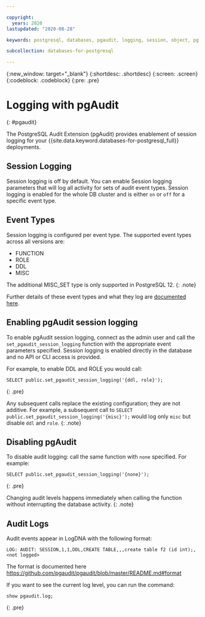 ```yaml
---

copyright:
  years: 2020
lastupdated: "2020-08-28"

keywords: postgresql, databases, pgaudit, logging, session, object, pg role

subcollection: databases-for-postgresql

---
```


{:new_window: target="_blank"}
{:shortdesc: .shortdesc}
{:screen: .screen}
{:codeblock: .codeblock}
{:pre: .pre}

# Logging with pgAudit
{: #pgaudit}

The PostgreSQL Audit Extension (pgAudit) provides enablement of session logging for your {{site.data.keyword.databases-for-postgresql_full}} deployments. 

## Session Logging

Session logging is off by default. You can enable Session logging parameters that will log all activity for sets of audit event types. Session logging is enabled for the whole DB cluster and is either `on` or `off` for a specific event type.

## Event Types

Session logging is configured per event type. The supported event types across all versions are:  
* FUNCTION 
* ROLE
* DDL
* MISC

The additional MISC_SET type is only supported in PostgreSQL 12.
{: .note}

Further details of these event types and what they log are [documented here](https://github.com/pgaudit/pgaudit/blob/master/README.md#pgauditlog).


## Enabling pgAudit session logging

To enable pgAudit session logging, connect as the admin user and call the `set_pgaudit_session_logging` function with the appropriate event parameters specified. Session logging is enabled directly in the database and no API or CLI access is provided. 

For example, to enable DDL and ROLE you would call:
```
SELECT public.set_pgaudit_session_logging('{ddl, role}');
```
{: .pre}

Any subsequent calls replace the existing configuration; they are not additive. For example, a subsequent call to `SELECT public.set_pgaudit_session_logging('{misc}');` would log only `misc` but disable `ddl` and `role`.
{: .note}

## Disabling pgAudit

To disable audit logging: call the same function with `none` specified. For example:
```
SELECT public.set_pgaudit_session_logging('{none}');
```
{: .pre}

Changing audit levels happens immediately when calling the function without interrupting the database activity.
{: .note}

## Audit Logs

Audit events appear in LogDNA with the following format:
```
LOG: AUDIT: SESSION,1,1,DDL,CREATE TABLE,,,create table f2 (id int);,<not logged>
```
The format is documented here https://github.com/pgaudit/pgaudit/blob/master/README.md#format

If you want to see the current log level, you can run the command:  
```
show pgaudit.log;
```
{: .pre}